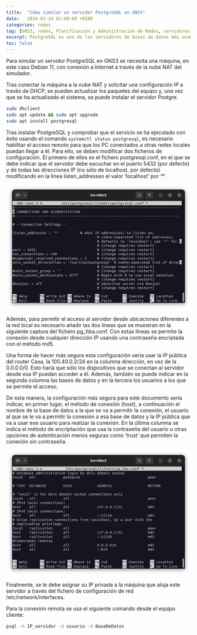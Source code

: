 ```yaml
---
title:  "Cómo simular un servidor PostgreSQL en GNS3"
date:   2024-03-24 01:00:00 +0200
categories: redes
tag: [GNS3, redes, Planificación y Administración de Redes, servidores, postgresql, bases de datos]
excerpt: PostgreSQL es uno de los servidores de bases de datos más usados. Se trata de un software libre y portente que permite almacenar y gestionar grandes volúmenes de información. En este post se explica cómo simularlo en un escenario de GNS3.
toc: false
---
```

Para simular un servidor PostgreSQL en GNS3 se necesita una máquina, en este caso Debian 11, con conexión a Internet a través de la nube NAT del simulador.

Tras conectar la máquina a la nube NAT y solicitar una configuración IP a través de DHCP, se pueden actualizar los paquetes del equipo y, una vez que se ha actualizado el sistema, se puede instalar el servidor Postgre.

```bash
sudo dhclient
sudo apt update && sudo apt upgrade
sudo apt install postgresql
```

Tras instalar PostgreSQL y comprobar que el servicio se ha ejecutado con éxito usando el comando `systemctl status postgresql`, es necesario habilitar el acceso remoto para que los PC conectados a otras redes locales puedan llegar a él. Para ello, se deben modificar dos ficheros de configuración. El primero de ellos es el fichero postgresql.conf, en el que se debe indicar que el servidor debe escuchar en el puerto 5432 (por defecto) y de todas las direcciones IP (no sólo de localhost, por defecto) modificando en la línea listen_addresses  el valor ‘localhost’ por ‘*’.

![](/assets/img/redes/practica13/img2.png)

Además, para permitir el acceso al servidor desde ubicaciones diferentes a la red local es necesario añadir las dos líneas que se muestran en la siguiente captura del fichero pg_hba.conf. Con estas líneas se permite la conexión desde cualquier dirección IP usando una contraseña encriptada con el método md5.

Una forma de hacer más segura esta configuración sería usar la IP pública del router Casa, la 100.40.0.2/24 en la columna dirección, en vez de la 0.0.0.0/0. Esto haría que sólo los dispositivos que se conectan al servidor desde esa IP puedan acceder a él. Además, también se puede indicar en la segunda columna las bases de datos y en la tercera los usuarios a los que se permite el acceso.

De esta manera, la configuración más segura para este documento sería indicar, en primer lugar, el método de conexión (host), a continuación el nombre de la base de datos a la que se va a permitir la conexión, el usuario al que se le va a permitir la conexión a esa base de datos y la IP pública que va a usar ese usuario para realizar la conexión. En la última columna se indica el método de encriptación que usa la contraseña del usuario u otras opciones de autenticación menos seguras como ‘trust’ que permiten la conexión sin contraseña.

![](/assets/img/redes/practica13/img3.png)

Finalmente, se le debe asignar su IP privada a la máquina que aloja este servidor a través del fichero de configuración de red /etc/network/interfaces.

Para la conexión remota se usa el siguiente comando desde el equipo cliente:

```bash
psql -h IP_servidor -U usuario -d BaseDeDatos
```